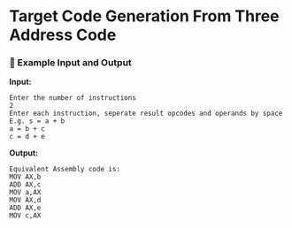 # Target Code Generation From Three Address Code



### 🧮 Example Input and Output

**Input:**
```
Enter the number of instructions
2
Enter each instruction, seperate result opcodes and operands by space
E.g. s = a + b
a = b + c
c = d + e
```

**Output:**
```
Equivalent Assembly code is:
MOV AX,b
ADD AX,c
MOV a,AX
MOV AX,d
ADD AX,e
MOV c,AX
```
